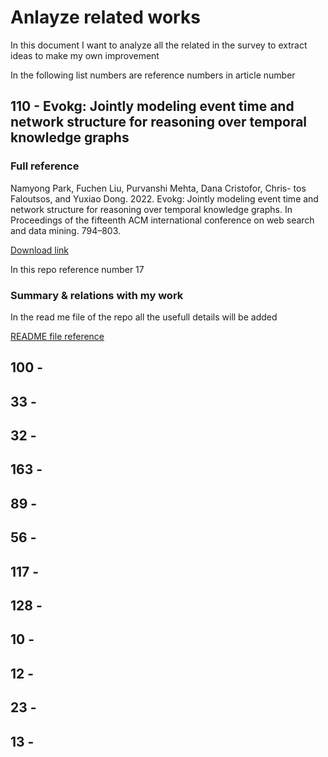 # Anlayze related works


In this document I want to analyze all the related in the survey to extract ideas to make my own improvement

In the following list numbers are reference numbers in article number 


## 110 - Evokg: Jointly modeling event time and network structure for reasoning over temporal knowledge graphs

### Full reference

Namyong Park, Fuchen Liu, Purvanshi Mehta, Dana Cristofor, Chris-
tos Faloutsos, and Yuxiao Dong. 2022. Evokg: Jointly modeling event
time and network structure for reasoning over temporal knowledge
graphs. In Proceedings of the fifteenth ACM international conference
on web search and data mining. 794–803.

[Download link](https://arxiv.org/abs/2202.07648)

In this repo reference number 17


### Summary & relations with my work
In the read me file of the repo all the usefull details will be added

[README file reference](../0017-EvoKG%20Jointly%20Modeling%20Event%20Time%20and%20Network%20Structure%20for%20Reasoning%20over%20Temporal%20Knowledge%20Graphs/README.md)


## 100 - 
## 33 - 
## 32 -
## 163 - 
## 89 - 
## 56 - 
## 117 -
## 128 -
## 10 - 
## 12 - 
## 23 - 
## 13 - 
